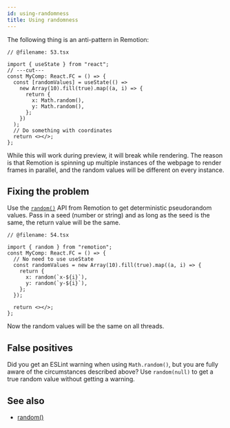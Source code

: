 ```yaml
---
id: using-randomness
title: Using randomness
---
```


The following thing is an anti-pattern in Remotion:

```tsx twoslash
// @filename: 53.tsx

import { useState } from "react";
// ---cut---
const MyComp: React.FC = () => {
  const [randomValues] = useState(() =>
    new Array(10).fill(true).map((a, i) => {
      return {
        x: Math.random(),
        y: Math.random(),
      };
    })
  );
  // Do something with coordinates
  return <></>;
};
```

While this will work during preview, it will break while rendering. The reason is that Remotion is spinning up multiple instances of the webpage to render frames in parallel, and the random values will be different on every instance.

## Fixing the problem

Use the [`random()`](/docs/random) API from Remotion to get deterministic pseudorandom values. Pass in a seed (number or string) and as long as the seed is the same, the return value will be the same.

```tsx twoslash {5-6}
// @filename: 54.tsx

import { random } from "remotion";
const MyComp: React.FC = () => {
  // No need to use useState
  const randomValues = new Array(10).fill(true).map((a, i) => {
    return {
      x: random(`x-${i}`),
      y: random(`y-${i}`),
    };
  });

  return <></>;
};
```

Now the random values will be the same on all threads.

## False positives

Did you get an ESLint warning when using `Math.random()`, but you are fully aware of the circumstances described above? Use `random(null)` to get a true random value without getting a warning.

## See also

- [random()](/docs/random)
